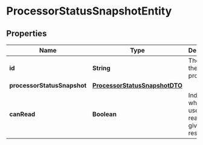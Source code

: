 # ProcessorStatusSnapshotEntity

## Properties
Name | Type | Description | Notes
------------ | ------------- | ------------- | -------------
**id** | **String** | The id of the processor. |  [optional]
**processorStatusSnapshot** | [**ProcessorStatusSnapshotDTO**](ProcessorStatusSnapshotDTO.md) |  |  [optional]
**canRead** | **Boolean** | Indicates whether the user can read a given resource. |  [optional]
